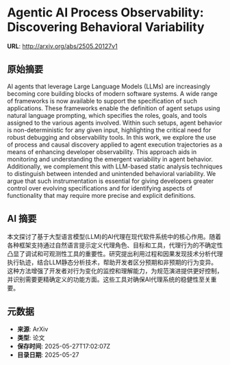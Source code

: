 # Agentic AI Process Observability: Discovering Behavioral Variability

**URL**: http://arxiv.org/abs/2505.20127v1

## 原始摘要

AI agents that leverage Large Language Models (LLMs) are increasingly
becoming core building blocks of modern software systems. A wide range of
frameworks is now available to support the specification of such applications.
These frameworks enable the definition of agent setups using natural language
prompting, which specifies the roles, goals, and tools assigned to the various
agents involved. Within such setups, agent behavior is non-deterministic for
any given input, highlighting the critical need for robust debugging and
observability tools. In this work, we explore the use of process and causal
discovery applied to agent execution trajectories as a means of enhancing
developer observability. This approach aids in monitoring and understanding the
emergent variability in agent behavior. Additionally, we complement this with
LLM-based static analysis techniques to distinguish between intended and
unintended behavioral variability. We argue that such instrumentation is
essential for giving developers greater control over evolving specifications
and for identifying aspects of functionality that may require more precise and
explicit definitions.


## AI 摘要

本文探讨了基于大型语言模型(LLM)的AI代理在现代软件系统中的核心作用。随着各种框架支持通过自然语言提示定义代理角色、目标和工具，代理行为的不确定性凸显了调试和可观测性工具的重要性。研究提出利用过程和因果发现技术分析代理执行轨迹，结合LLM静态分析技术，帮助开发者区分预期和非预期的行为变异。这种方法增强了开发者对行为变化的监控和理解能力，为规范演进提供更好控制，并识别需要更精确定义的功能方面。这些工具对确保AI代理系统的稳健性至关重要。

## 元数据

- **来源**: ArXiv
- **类型**: 论文
- **保存时间**: 2025-05-27T17:02:07Z
- **目录日期**: 2025-05-27
